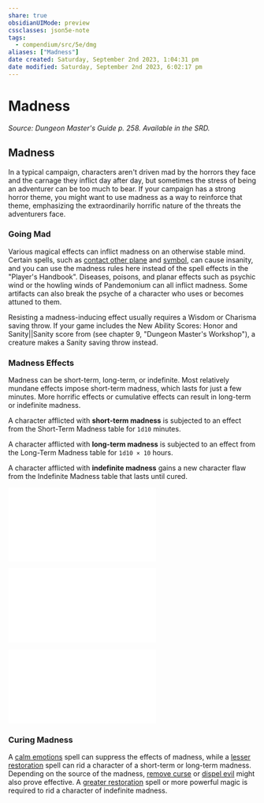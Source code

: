 ```yaml
---
share: true
obsidianUIMode: preview
cssclasses: json5e-note
tags:
  - compendium/src/5e/dmg
aliases: ["Madness"]
date created: Saturday, September 2nd 2023, 1:04:31 pm
date modified: Saturday, September 2nd 2023, 6:02:17 pm
---
```

# Madness

*Source: Dungeon Master's Guide p. 258. Available in the SRD.* 

## Madness

In a typical campaign, characters aren't driven mad by the horrors they face and the carnage they inflict day after day, but sometimes the stress of being an adventurer can be too much to bear. If your campaign has a strong horror theme, you might want to use madness as a way to reinforce that theme, emphasizing the extraordinarily horrific nature of the threats the adventurers face.

### Going Mad

Various magical effects can inflict madness on an otherwise stable mind. Certain spells, such as [contact other plane](contact-other-plane.md#) and [symbol](symbol.md#), can cause insanity, and you can use the madness rules here instead of the spell effects in the "Player's Handbook". Diseases, poisons, and planar effects such as psychic wind or the howling winds of Pandemonium can all inflict madness. Some artifacts can also break the psyche of a character who uses or becomes attuned to them.

Resisting a madness-inducing effect usually requires a Wisdom or Charisma saving throw. If your game includes the New Ability Scores: Honor and Sanity||Sanity score from  (see chapter 9, "Dungeon Master's Workshop"), a creature makes a Sanity saving throw instead.

### Madness Effects

Madness can be short-term, long-term, or indefinite. Most relatively mundane effects impose short-term madness, which lasts for just a few minutes. More horrific effects or cumulative effects can result in long-term or indefinite madness.

A character afflicted with **short-term madness** is subjected to an effect from the Short-Term Madness table for `1d10` minutes.

A character afflicted with **long-term madness** is subjected to an effect from the Long-Term Madness table for `1d10 × 10` hours.

A character afflicted with **indefinite madness** gains a new character flaw from the Indefinite Madness table that lasts until cured.

![Short-Term Madness](short-term-madness.md#)

![Long-Term Madness](long-term-madness.md#)

![Indefinite Madness](indefinite-madness.md#)

### Curing Madness

A [calm emotions](calm-emotions.md#) spell can suppress the effects of madness, while a [lesser restoration](lesser-restoration.md#) spell can rid a character of a short-term or long-term madness. Depending on the source of the madness, [remove curse](remove-curse.md#) or [dispel evil](dispel-evil-and-good.md#) might also prove effective. A [greater restoration](greater-restoration.md#) spell or more powerful magic is required to rid a character of indefinite madness.